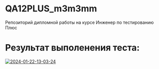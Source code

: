 # QA12PLUS_m3m3mm
Репозиторий дипломной работы на курсе Инженер по тестированию Плюс

# Результат выполенения теста: 
<a href="https://ibb.co/3rgmFX8"><img src="https://i.ibb.co/PmqGWpb/2024-01-22-13-03-24.png" alt="2024-01-22-13-03-24" border="0"></a>
